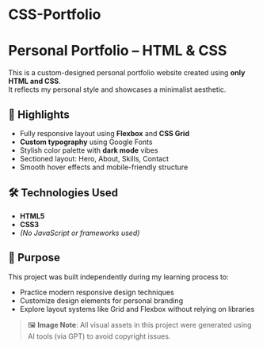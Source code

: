 # CSS-Portfolio
# Personal Portfolio – HTML & CSS

This is a custom-designed personal portfolio website created using **only HTML and CSS**.  
It reflects my personal style and showcases a minimalist aesthetic.

## 🎨 Highlights

- Fully responsive layout using **Flexbox** and **CSS Grid**
- **Custom typography** using Google Fonts
- Stylish color palette with **dark mode** vibes
- Sectioned layout: Hero, About, Skills, Contact
- Smooth hover effects and mobile-friendly structure

## 🛠️ Technologies Used

- **HTML5**
- **CSS3**
- *(No JavaScript or frameworks used)*

## 🎯 Purpose

This project was built independently during my learning process to:

- Practice modern responsive design techniques  
- Customize design elements for personal branding  
- Explore layout systems like Grid and Flexbox without relying on libraries

> 🖼️ **Image Note**: All visual assets in this project were generated using AI tools (via GPT) to avoid copyright issues.
